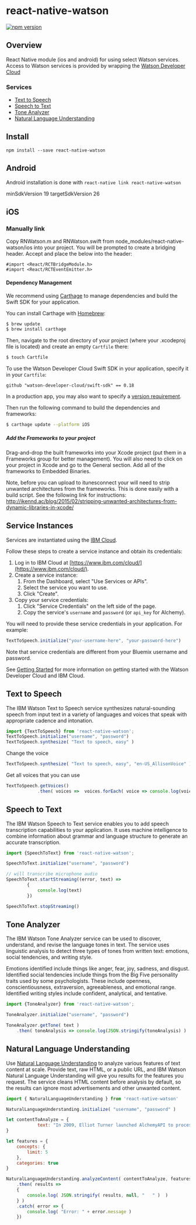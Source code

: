 # react-native-watson
[![npm version](https://badge.fury.io/js/react-native-watson.svg)](https://badge.fury.io/js/react-native-watson)


## Overview
React Native module (ios and android) for using select Watson services.  Access to Watson services is provided by wrapping the [Watson Developer Cloud](https://github.com/watson-developer-cloud/swift-sdk)

### Services

* [Text to Speech](#text-to-speech)
* [Speech to Text](#speech-to-text)
* [Tone Analyzer](#tone-analyzer)
* [Natural Language Understanding](#natural-language-understanding)

## Install

```shell
npm install --save react-native-watson

```
## Android
Android installation is done with ```react-native link react-native-watson```

minSdkVersion 19
targetSdkVersion 26

## iOS

### Manually link

Copy RNWatson.m and RNWatson.swift from node_modules/react-native-watson/ios into your project.  You will be prompted to create a bridging header.  Accept and place the below into the header:

```obj-c
#import <React/RCTBridgeModule.h>
#import <React/RCTEventEmitter.h>
```

#### Dependency Management

We recommend using [Carthage](https://github.com/Carthage/Carthage) to manage dependencies and build the Swift SDK for your application.

You can install Carthage with [Homebrew](http://brew.sh/):

```bash
$ brew update
$ brew install carthage
```

Then, navigate to the root directory of your project (where your .xcodeproj file is located) and create an empty `Cartfile` there:

```bash
$ touch Cartfile
```

To use the Watson Developer Cloud Swift SDK in your application, specify it in your `Cartfile`:

```
github "watson-developer-cloud/swift-sdk" == 0.18
```

In a production app, you may also want to specify a [version requirement](https://github.com/Carthage/Carthage/blob/master/Documentation/Artifacts.md#version-requirement).

Then run the following command to build the dependencies and frameworks:

```bash
$ carthage update --platform iOS
```

##### Add the Frameworks to your project

Drag-and-drop the built frameworks into your Xcode project (put them in a Frameworks group for better management).  You will also need to click on your project in Xcode and go to the General section.  Add all of the frameworks to Embedded Binaries.

Note, before you can upload to itunesconnect your will need to strip unwanted architectures from the frameworks.  This is done easily with a build script.  See the following link for instructions: http://ikennd.ac/blog/2015/02/stripping-unwanted-architectures-from-dynamic-libraries-in-xcode/

## Service Instances

Services are instantiated using the [IBM Cloud](https://www.ibm.com/cloud/).

Follow these steps to create a service instance and obtain its credentials:

1. Log in to IBM Cloud at [https://www.ibm.com/cloud/](https://www.ibm.com/cloud/).
2. Create a service instance:
    1. From the Dashboard, select "Use Services or APIs".
    2. Select the service you want to use.
    3. Click "Create".
3. Copy your service credentials:
    1. Click "Service Credentials" on the left side of the page.
    2. Copy the service's `username` and `password` (or `api_key` for Alchemy).

You will need to provide these service credentials in your application. For example:

```javascript
TextToSpeech.initialize("your-username-here", "your-password-here")
```

Note that service credentials are different from your Bluemix username and password.

See [Getting Started](https://www.ibm.com/watson/developercloud/doc/common/index.html) for more information on getting started with the Watson Developer Cloud and IBM Cloud.

## Text to Speech

The IBM Watson Text to Speech service synthesizes natural-sounding speech from input text in a variety of languages and voices that speak with appropriate cadence and intonation.

```javascript
import {TextToSpeech} from 'react-native-watson';
TextToSpeech.initialize("username", "password")
TextToSpeech.synthesize( "Text to speech, easy" )
```

Change the voice

```javascript
TextToSpeech.synthesize( "Text to speech, easy", "en-US_AllisonVoice" )
```

Get all voices that you can use

```javascript
TextToSpeech.getVoices()
            .then( voices =>  voices.forEach( voice => console.log(voice.name) ) )
```

## Speech to Text

The IBM Watson Speech to Text service enables you to add speech transcription capabilities to your application. It uses machine intelligence to combine information about grammar and language structure to generate an accurate transcription. 

```javascript
import {SpeechToText} from 'react-native-watson';

SpeechToText.initialize("username", "password")

// will transcribe microphone audio
SpeechToText.startStreaming((error, text) =>
        {
            console.log(text)
        })

SpeechToText.stopStreaming()   
```

## Tone Analyzer

The IBM Watson Tone Analyzer service can be used to discover, understand, and revise the language tones in text. The service uses linguistic analysis to detect three types of tones from written text: emotions, social tendencies, and writing style.

Emotions identified include things like anger, fear, joy, sadness, and disgust. Identified social tendencies include things from the Big Five personality traits used by some psychologists. These include openness, conscientiousness, extraversion, agreeableness, and emotional range. Identified writing styles include confident, analytical, and tentative.

```javascript
import {ToneAnalyzer} from 'react-native-watson';

ToneAnalyzer.initialize("username", "password")

ToneAnalyzer.getTone( text )
    .then( toneAnalysis => console.log(JSON.stringify(toneAnalysis) )
```

## Natural Language Understanding
Use [Natural Language Understanding](https://console.bluemix.net/docs/services/natural-language-understanding/index.html#about) to analyze various features of text content at scale. Provide text, raw HTML, or a public URL, and IBM Watson Natural Language Understanding will give you results for the features you request. The service cleans HTML content before analysis by default, so the results can ignore most advertisements and other unwanted content.

```javascript
import { NaturalLanguageUnderstanding } from 'react-native-watson'

NaturalLanguageUnderstanding.initialize( "username", "password" )

let contentToAnalyze = {
            text: "In 2009, Elliot Turner launched AlchemyAPI to process the written word, with all of its quirks and nuances, and got immediate traction."
}

let features = {
    concepts: {
        limit: 5
    },
    categories: true
}

NaturalLanguageUnderstanding.analyzeContent( contentToAnalyze, features )
    .then( results =>
    {
        console.log( JSON.stringify( results, null, "   " )  )
    } )
    .catch( error => {
        console.log( "Error: " + error.message )
    })
```
